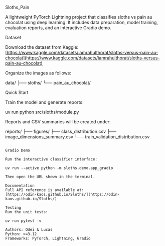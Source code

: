 Sloths_Pain

A lightweight PyTorch Lightning project that classifies sloths vs pain au chocolat using deep learning. It includes data preparation, model training, evaluation reports, and an interactive Gradio demo.

Dataset

Download the dataset from Kaggle:
[https://www.kaggle.com/datasets/iamrahulthorat/sloths-versus-pain-au-chocolat](https://www.kaggle.com/datasets/iamrahulthorat/sloths-versus-pain-au-chocolat)

Organize the images as follows:

data/
├── sloths/
└── pain_au_chocolat/


Quick Start

Train the model and generate reports:

uv run python src/sloths/module.py

Reports and CSV summaries will be created under:

reports/
├── figures/
├── class_distribution.csv
├── image_dimensions_summary.csv
└── train_validation_distribution.csv
```

Gradio Demo

Run the interactive classifier interface:

uv run --active python -m sloths.demo.app_gradio

Then open the URL shown in the terminal.

Documentation
Full API reference is available at:
[https://odin-kaos.github.io/Sloths/](https://odin-kaos.github.io/Sloths/)

Testing
Run the unit tests:

uv run pytest -v

Authors: Odei & Lucas
Python: >=3.12
Frameworks: PyTorch, Lightning, Gradio
